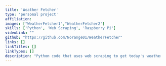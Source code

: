 ```yaml
---
title: 'Weather Fetcher'
type: 'personal project'
affiliation:
images: ["WeatherFetcher1","WeatherFetcher2"]
skills: ['Python', 'Web Scraping', 'Raspberry Pi']
videoLink: ""
github: "https://github.com/Norange01/WeatherFetcher"
links: []
linkTitles: []
linkTypes: []
description: "Python code that uses web scraping to get today's weather from The Weather Network website and display it on an LCD screen. It was run on my Raspberry Pi for a year."
---
```

